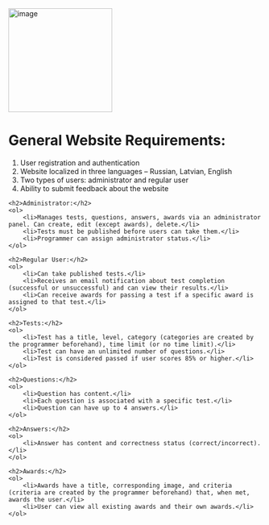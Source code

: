 <img width="206" alt="image" src="https://github.com/lbrezgin/test-guru/assets/90979712/bb5e1f83-4473-4761-9b96-bb8ad28271c7">

<!DOCTYPE html>
<html lang="en">
<head>
    <meta charset="UTF-8">
    <meta name="viewport" content="width=device-width, initial-scale=1.0">
    <title>Website Requirements</title>
</head>
<body>
    <h1>General Website Requirements:</h1>
    <ol>
        <li>User registration and authentication</li>
        <li>Website localized in three languages – Russian, Latvian, English</li>
        <li>Two types of users: administrator and regular user</li>
        <li>Ability to submit feedback about the website</li>
    </ol>

    <h2>Administrator:</h2>
    <ol>
        <li>Manages tests, questions, answers, awards via an administrator panel. Can create, edit (except awards), delete.</li>
        <li>Tests must be published before users can take them.</li>
        <li>Programmer can assign administrator status.</li>
    </ol>

    <h2>Regular User:</h2>
    <ol>
        <li>Can take published tests.</li>
        <li>Receives an email notification about test completion (successful or unsuccessful) and can view their results.</li>
        <li>Can receive awards for passing a test if a specific award is assigned to that test.</li>
    </ol>

    <h2>Tests:</h2>
    <ol>
        <li>Test has a title, level, category (categories are created by the programmer beforehand), time limit (or no time limit).</li>
        <li>Test can have an unlimited number of questions.</li>
        <li>Test is considered passed if user scores 85% or higher.</li>
    </ol>

    <h2>Questions:</h2>
    <ol>
        <li>Question has content.</li>
        <li>Each question is associated with a specific test.</li>
        <li>Question can have up to 4 answers.</li>
    </ol>

    <h2>Answers:</h2>
    <ol>
        <li>Answer has content and correctness status (correct/incorrect).</li>
    </ol>

    <h2>Awards:</h2>
    <ol>
        <li>Awards have a title, corresponding image, and criteria (criteria are created by the programmer beforehand) that, when met, awards the user.</li>
        <li>User can view all existing awards and their own awards.</li>
    </ol>
</body>
</html>

